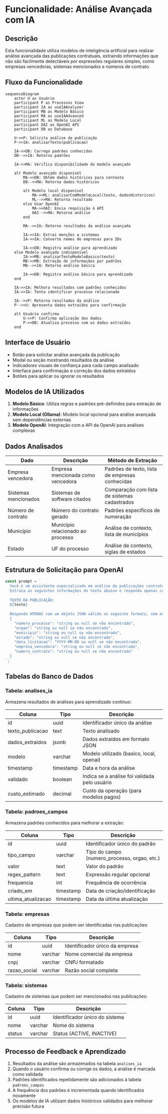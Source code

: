 # Funcionalidade: Análise Avançada com IA

## Descrição

Esta funcionalidade utiliza modelos de inteligência artificial para realizar análise avançada das publicações contratuais, extraindo informações que não são facilmente detectáveis por expressões regulares simples, como empresas vencedoras, sistemas mencionados e números de contrato.

## Fluxo da Funcionalidade

```mermaid
sequenceDiagram
    actor U as Usuário
    participant P as Processos View
    participant IA as useIAAnalyzer
    participant MB as Modelo Básico
    participant MA as useIAAdvanced
    participant ML as Modelo Local
    participant OAI as OpenAI API
    participant DB as Database
    
    U->>P: Solicita análise da publicação
    P->>IA: analisarTexto(publicacao)
    
    IA->>DB: Carrega padrões conhecidos
    DB-->>IA: Retorna padrões
    
    IA->>MA: Verifica disponibilidade do modelo avançado
    
    alt Modelo avançado disponível
        MA->>DB: Obtém dados históricos para contexto
        DB-->>MA: Retorna dados históricos
        
        alt Modelo local disponível
            MA->>ML: analisarComModeloLocal(texto, dadosHistoricos)
            ML-->>MA: Retorna resultado
        else Usar OpenAI
            MA->>OAI: Envia requisição à API
            OAI-->>MA: Retorna análise
        end
        
        MA-->>IA: Retorna resultados da análise avançada
        
        IA->>IA: Extrai menções a sistemas
        IA->>IA: Converte nomes de empresas para IDs
        
        IA->>DB: Registra análise para aprendizado
    else Modelo avançado indisponível
        IA->>MB: analisarTextoModeloBasico(texto)
        MB->>MB: Extração de informações por padrões
        MB-->>IA: Retorna análise básica
        
        IA->>DB: Registra análise básica para aprendizado
    end
    
    IA->>IA: Melhora resultados com padrões conhecidos
    IA->>IA: Tenta identificar processo relacionado
    
    IA-->>P: Retorna resultados da análise
    P-->>U: Apresenta dados extraídos para confirmação
    
    alt Usuário confirma
        U->>P: Confirma aplicação dos dados
        P->>DB: Atualiza processo com os dados extraídos
    end
```

## Interface de Usuário

- Botão para solicitar análise avançada da publicação
- Modal ou seção mostrando resultados da análise
- Indicadores visuais de confiança para cada campo analisado
- Interface para confirmação e correção dos dados extraídos
- Botões para aplicar ou ignorar os resultados

## Modelos de IA Utilizados

1. **Modelo Básico**: Utiliza regras e padrões pré-definidos para extração de informações
2. **Modelo Local (Ollama)**: Modelo local opcional para análise avançada sem dependências externas
3. **Modelo OpenAI**: Integração com a API da OpenAI para análises complexas

## Dados Analisados

| Dado | Descrição | Método de Extração |
|------|-----------|-------------------|
| Empresa vencedora | Empresa mencionada como vencedora | Padrões de texto, lista de empresas conhecidas |
| Sistemas mencionados | Sistemas de software citados | Comparação com lista de sistemas cadastrados |
| Número de contrato | Número do contrato gerado | Padrões específicos de numeração |
| Município | Município relacionado ao processo | Análise de contexto, lista de municípios |
| Estado | UF do processo | Análise de contexto, siglas de estados |

## Estrutura de Solicitação para OpenAI

```javascript
const prompt = `
  Você é um assistente especializado em análise de publicações contratuais e licitações. 
  Extraia as seguintes informações do texto abaixo e responda apenas com um objeto JSON:
  
  TEXTO DA PUBLICAÇÃO:
  ${texto}
  
  Responda APENAS com um objeto JSON válido no seguinte formato, sem explicações:
  {
    "numero_processo": "string ou null se não encontrado",
    "orgao": "string ou null se não encontrado",
    "municipio": "string ou null se não encontrado",
    "estado": "string ou null se não encontrado",
    "data_licitacao": "YYYY-MM-DD ou null se não encontrada",
    "empresa_vencedora": "string ou null se não encontrada",
    "numero_contrato": "string ou null se não encontrado"
  }
`;
```

## Tabelas do Banco de Dados

### Tabela: analises_ia

Armazena resultados de análises para aprendizado contínuo:

| Coluna | Tipo | Descrição |
|--------|------|-----------|
| id | uuid | Identificador único da análise |
| texto_publicacao | text | Texto analisado |
| dados_extraidos | jsonb | Dados extraídos em formato JSON |
| modelo | varchar | Modelo utilizado (basico, local, openai) |
| timestamp | timestamp | Data e hora da análise |
| validado | boolean | Indica se a análise foi validada pelo usuário |
| custo_estimado | decimal | Custo da operação (para modelos pagos) |

### Tabela: padroes_campos

Armazena padrões conhecidos para melhorar a extração:

| Coluna | Tipo | Descrição |
|--------|------|-----------|
| id | uuid | Identificador único do padrão |
| tipo_campo | varchar | Tipo do campo (numero_processo, orgao, etc.) |
| valor | text | Valor do padrão |
| regex_pattern | text | Expressão regular opcional |
| frequencia | int | Frequência de ocorrência |
| criado_em | timestamp | Data de criação/identificação |
| ultima_atualizacao | timestamp | Data da última atualização |

### Tabela: empresas

Cadastro de empresas que podem ser identificadas nas publicações:

| Coluna | Tipo | Descrição |
|--------|------|-----------|
| id | uuid | Identificador único da empresa |
| nome | varchar | Nome comercial da empresa |
| cnpj | varchar | CNPJ formatado |
| razao_social | varchar | Razão social completa |

### Tabela: sistemas

Cadastro de sistemas que podem ser mencionados nas publicações:

| Coluna | Tipo | Descrição |
|--------|------|-----------|
| id | uuid | Identificador único do sistema |
| nome | varchar | Nome do sistema |
| status | varchar | Status (ACTIVE, INACTIVE) |

## Processo de Feedback e Aprendizado

1. Resultados da análise são armazenados na tabela `analises_ia`
2. Quando o usuário confirma ou corrige os dados, a análise é marcada como validada
3. Padrões identificados repetidamente são adicionados à tabela `padroes_campos`
4. A frequência dos padrões é incrementada quando identificados novamente
5. Os modelos de IA utilizam dados históricos validados para melhorar precisão futura

